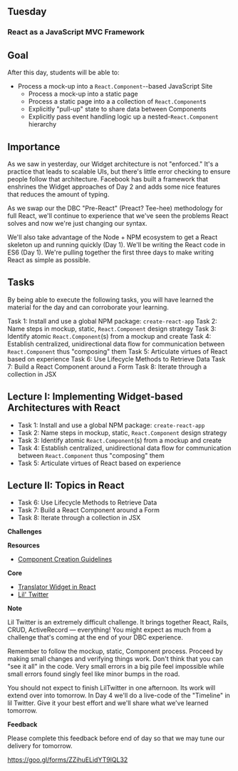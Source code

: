 ## Tuesday

### React as a JavaScript MVC Framework

## Goal

After this day, students will be able to:

* Process a mock-up into a `React.Component`--based JavaScript Site
  * Process a mock-up into a static page
  * Process a static page into a a collection of `React.Component`s
  * Explicitly "pull-up" state to share data between Components
  * Explicitly pass event handling logic up a nested-`React.Component` hierarchy

## Importance

As we saw in yesterday, our Widget architecture is not "enforced." It's a
practice that leads to scalable UIs, but there's little error checking to
ensure people follow that architecture. Facebook has built a framework that
enshrines the Widget approaches of Day 2 and adds some nice features that
reduces the amount of typing.

As we swap our the DBC "Pre-React" (Preact? Tee-hee) methodology for full
React, we'll continue to experience that we've seen the problems React solves
and now we're just changing our syntax.

We'll also take advantage of the Node + NPM ecosystem to get a React skeleton
up and running quickly (Day 1). We'll be writing the React code in ES6 (Day 1).
We're pulling together the first three days to make writing React as simple as
possible.

## Tasks

By being able to execute the following tasks, you will have learned the
material for the day and can corroborate your learning.

Task 1: Install and use a global NPM package: `create-react-app`
Task 2: Name steps in mockup, static, `React.Component` design strategy
Task 3: Identify atomic `React.Component`(s) from a mockup and create
Task 4: Establish centralized, unidirectional data flow for communication between `React.Component` thus "composing" them
Task 5: Articulate virtues of React based on experience
Task 6: Use Lifecycle Methods to Retrieve Data
Task 7: Build a React Component around a Form
Task 8: Iterate through a collection in JSX


## Lecture I: Implementing Widget-based Architectures with React

* Task 1: Install and use a global NPM package: `create-react-app`
* Task 2: Name steps in mockup, static, `React.Component` design strategy
* Task 3: Identify atomic `React.Component`(s) from a mockup and create
* Task 4: Establish centralized, unidirectional data flow for communication between `React.Component` thus "composing" them
* Task 5: Articulate virtues of React based on experience

## Lecture II: Topics in React

* Task 6: Use Lifecycle Methods to Retrieve Data
* Task 7: Build a React Component around a Form
* Task 8: Iterate through a collection in JSX

**Challenges**

**Resources**

* [Component Creation Guidelines](../resources/component_creation_process.html)

**Core**

* [Translator Widget in React](../../../../number-base-converter-react-challenge)
* [Lil' Twitter](../../../../lil-twitter-react-challenge)

**Note**

Lil Twitter is an extremely difficult challenge. It brings together React,
Rails, CRUD, ActiveRecord &mdash; everything! You might expect as much from a
challenge that's coming at the end of your DBC experience.

Remember to follow the mockup, static, Component process. Proceed by making
small changes and verifying things work. Don't think that you can "see it all"
in the code. Very small errors in a big pile feel impossible while small errors
found singly feel like minor bumps in the road.

You should not expect to finish LilTwitter in one afternoon. Its work will
extend over into tomorrow. In Day 4 we'll do a live-code of the "Timeline" in
lil Twitter. Give it your best effort and we'll share what we've learned
tomorrow.

**Feedback**

Please complete this feedback before end of day so that we may tune our
delivery for tomorrow.

https://goo.gl/forms/ZZihuELidYT9lQL32
